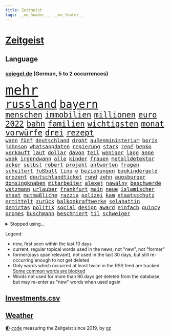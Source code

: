 ```yaml
---
title: Zeitgeist
tags: __no_header__, __no_footer__
---
```


# [Zeitgeist](https://oliz.io/zeitgeist/)

## Language

<h3><a href="https://www.spiegel.de" target="_blank">spiegel.de</a> (German, 5 to 2 occurrences)</h3>
<p style="font-family:monospace">
<span style="font-size:32pt"><a href="news_links.html#mehr" class="current">mehr</a></span>
<br>
<span style="font-size:25pt"><a href="news_links.html#russland" class="current">russland</a></span>
<span style="font-size:25pt"><a href="news_links.html#bayern" class="current">bayern</a></span>
<br>
<span style="font-size:18pt"><a href="news_links.html#menschen" class="current">menschen</a></span>
<span style="font-size:18pt"><a href="news_links.html#immobilien" class="current">immobilien</a></span>
<span style="font-size:18pt"><a href="news_links.html#millionen" class="current">millionen</a></span>
<span style="font-size:18pt"><a href="news_links.html#euro" class="current">euro</a></span>
<span style="font-size:18pt"><a href="news_links.html#2022" class="current">2022</a></span>
<span style="font-size:18pt"><a href="news_links.html#bahn" class="current">bahn</a></span>
<span style="font-size:18pt"><a href="news_links.html#familien" class="current">familien</a></span>
<span style="font-size:18pt"><a href="news_links.html#wichtigsten" class="current">wichtigsten</a></span>
<span style="font-size:18pt"><a href="news_links.html#monat" class="current">monat</a></span>
<span style="font-size:18pt"><a href="news_links.html#vorwürfe" class="current">vorwürfe</a></span>
<span style="font-size:18pt"><a href="news_links.html#drei" class="current">drei</a></span>
<span style="font-size:18pt"><a href="news_links.html#rezept" class="current">rezept</a></span>
<br>
<span style="font-size:12pt"><a href="news_links.html#wann" class="current">wann</a></span>
<span style="font-size:12pt"><a href="news_links.html#fünf" class="current">fünf</a></span>
<span style="font-size:12pt"><a href="news_links.html#deutschland" class="current">deutschland</a></span>
<span style="font-size:12pt"><a href="news_links.html#droht" class="current">droht</a></span>
<span style="font-size:12pt"><a href="news_links.html#außenministerium" class="current">außenministerium</a></span>
<span style="font-size:12pt"><a href="news_links.html#boris" class="current">boris</a></span>
<span style="font-size:12pt"><a href="news_links.html#johnson" class="current">johnson</a></span>
<span style="font-size:12pt"><a href="news_links.html#whatsappdaten" class="new">whatsappdaten</a></span>
<span style="font-size:12pt"><a href="news_links.html#regierung" class="current">regierung</a></span>
<span style="font-size:12pt"><a href="news_links.html#stark" class="current">stark</a></span>
<span style="font-size:12pt"><a href="news_links.html#rené" class="current">rené</a></span>
<span style="font-size:12pt"><a href="news_links.html#benko" class="current">benko</a></span>
<span style="font-size:12pt"><a href="news_links.html#verkauft" class="current">verkauft</a></span>
<span style="font-size:12pt"><a href="news_links.html#laut" class="current">laut</a></span>
<span style="font-size:12pt"><a href="news_links.html#dollar" class="current">dollar</a></span>
<span style="font-size:12pt"><a href="news_links.html#davon" class="current">davon</a></span>
<span style="font-size:12pt"><a href="news_links.html#teil" class="current">teil</a></span>
<span style="font-size:12pt"><a href="news_links.html#weniger" class="current">weniger</a></span>
<span style="font-size:12pt"><a href="news_links.html#lage" class="current">lage</a></span>
<span style="font-size:12pt"><a href="news_links.html#anne" class="current">anne</a></span>
<span style="font-size:12pt"><a href="news_links.html#waak" class="new">waak</a></span>
<span style="font-size:12pt"><a href="news_links.html#irgendwann" class="current">irgendwann</a></span>
<span style="font-size:12pt"><a href="news_links.html#alle" class="current">alle</a></span>
<span style="font-size:12pt"><a href="news_links.html#kinder" class="current">kinder</a></span>
<span style="font-size:12pt"><a href="news_links.html#frauen" class="current">frauen</a></span>
<span style="font-size:12pt"><a href="news_links.html#metalldetektor" class="new">metalldetektor</a></span>
<span style="font-size:12pt"><a href="news_links.html#acker" class="current">acker</a></span>
<span style="font-size:12pt"><a href="news_links.html#selbst" class="current">selbst</a></span>
<span style="font-size:12pt"><a href="news_links.html#robert" class="current">robert</a></span>
<span style="font-size:12pt"><a href="news_links.html#projekt" class="current">projekt</a></span>
<span style="font-size:12pt"><a href="news_links.html#antworten" class="current">antworten</a></span>
<span style="font-size:12pt"><a href="news_links.html#fragen" class="current">fragen</a></span>
<span style="font-size:12pt"><a href="news_links.html#scheitert" class="current">scheitert</a></span>
<span style="font-size:12pt"><a href="news_links.html#fußball" class="current">fußball</a></span>
<span style="font-size:12pt"><a href="news_links.html#lina" class="current">lina</a></span>
<span style="font-size:12pt"><a href="news_links.html#e" class="current">e</a></span>
<span style="font-size:12pt"><a href="news_links.html#beziehungen" class="current">beziehungen</a></span>
<span style="font-size:12pt"><a href="news_links.html#baukindergeld" class="new">baukindergeld</a></span>
<span style="font-size:12pt"><a href="news_links.html#prozent" class="current">prozent</a></span>
<span style="font-size:12pt"><a href="news_links.html#deutschlandticket" class="current">deutschlandticket</a></span>
<span style="font-size:12pt"><a href="news_links.html#rund" class="current">rund</a></span>
<span style="font-size:12pt"><a href="news_links.html#zehn" class="current">zehn</a></span>
<span style="font-size:12pt"><a href="news_links.html#augsburger" class="current">augsburger</a></span>
<span style="font-size:12pt"><a href="news_links.html#domsingknaben" class="new">domsingknaben</a></span>
<span style="font-size:12pt"><a href="news_links.html#mitarbeiter" class="current">mitarbeiter</a></span>
<span style="font-size:12pt"><a href="news_links.html#alexej" class="current">alexej</a></span>
<span style="font-size:12pt"><a href="news_links.html#nawalny" class="current">nawalny</a></span>
<span style="font-size:12pt"><a href="news_links.html#beschwerde" class="current">beschwerde</a></span>
<span style="font-size:12pt"><a href="news_links.html#watzmann" class="new">watzmann</a></span>
<span style="font-size:12pt"><a href="news_links.html#urlauber" class="current">urlauber</a></span>
<span style="font-size:12pt"><a href="news_links.html#frankfurt" class="current">frankfurt</a></span>
<span style="font-size:12pt"><a href="news_links.html#main" class="current">main</a></span>
<span style="font-size:12pt"><a href="news_links.html#neue" class="current">neue</a></span>
<span style="font-size:12pt"><a href="news_links.html#islamischer" class="current">islamischer</a></span>
<span style="font-size:12pt"><a href="news_links.html#staat" class="current">staat</a></span>
<span style="font-size:12pt"><a href="news_links.html#mutmaßliche" class="current">mutmaßliche</a></span>
<span style="font-size:12pt"><a href="news_links.html#razzia" class="current">razzia</a></span>
<span style="font-size:12pt"><a href="news_links.html#polizei" class="current">polizei</a></span>
<span style="font-size:12pt"><a href="news_links.html#kam" class="current">kam</a></span>
<span style="font-size:12pt"><a href="news_links.html#staatsschutz" class="current">staatsschutz</a></span>
<span style="font-size:12pt"><a href="news_links.html#ermittelt" class="current">ermittelt</a></span>
<span style="font-size:12pt"><a href="news_links.html#zurück" class="current">zurück</a></span>
<span style="font-size:12pt"><a href="news_links.html#balkonkraftwerke" class="new">balkonkraftwerke</a></span>
<span style="font-size:12pt"><a href="news_links.html#selahattin" class="current">selahattin</a></span>
<span style="font-size:12pt"><a href="news_links.html#demirtaş" class="current">demirtaş</a></span>
<span style="font-size:12pt"><a href="news_links.html#politik" class="current">politik</a></span>
<span style="font-size:12pt"><a href="news_links.html#social" class="current">social</a></span>
<span style="font-size:12pt"><a href="news_links.html#design" class="current">design</a></span>
<span style="font-size:12pt"><a href="news_links.html#award" class="current">award</a></span>
<span style="font-size:12pt"><a href="news_links.html#einfach" class="current">einfach</a></span>
<span style="font-size:12pt"><a href="news_links.html#quincy" class="new">quincy</a></span>
<span style="font-size:12pt"><a href="news_links.html#promes" class="new">promes</a></span>
<span style="font-size:12pt"><a href="news_links.html#buschmann" class="current">buschmann</a></span>
<span style="font-size:12pt"><a href="news_links.html#beschmiert" class="current">beschmiert</a></span>
<span style="font-size:12pt"><a href="news_links.html#til" class="current">til</a></span>
<span style="font-size:12pt"><a href="news_links.html#schweiger" class="current">schweiger</a></span>
</p>
<details>
<summary>Stopped using...</summary>
<p class="former" style="font-size:12pt">
elfmeter(952) historiker(952) gründer(951) haftstrafe(950) nazis(950) teheran(950) verändert(950) erfahren(949) erfahrung(949) herbst(949) maske(949) spdpolitiker(949) 6(948) moderne(948) positiv(948) rückt(948) strengere(948) weitet(948) amazon(947) arbeitsplatz(947) ifoinstitut(947) interesse(947) präsentieren(947) tötet(947) you(947) babys(946) beobachten(946) coronavirus(946) for(946) gerüchte(946) lars(946) pariser(946) phase(946) verfassungsschutz(946) 43(945) dauerhaft(945) deswegen(945) sprach(945) tödlichen(945) abstimmen(944) botschaften(944) enthüllt(944) freiheitsstrafe(944) lösen(944) paare(944) schaltet(944) verena(944) vorsitzenden(944) vorübergehend(944) zuversicht(944) ärgert(944) ausnahmezustand(943) dachte(943) frank(943) freut(943) geldstrafe(943) nahverkehr(943) sinnvoll(943) aussicht(942) einreisen(942) entdeckte(942) fort(942) konflikte(942) mönchengladbach(942) reporter(942) still(942) vorsitzende(942) warschau(942) appell(941) australische(941) maßnahme(941) nahmen(941) altes(940) i(940) körperverletzung(940) marke(940) attentat(939) brauchte(939) nordsee(939) polens(939) standen(939) litauen(938) netflix(938) pflanzen(938) prominente(938) übergeben(938) entsetzen(937) klären(937) tötung(937) wirken(937) aufnahme(936) abgebrochen(935) berät(935) gebraucht(935) woher(935) 45(934) bestraft(934) genauso(934) hingegen(934) lüge(934) pünktlich(934) sperrt(934) springt(934) ursachen(934) verschwand(934) vorgestellt(934) dürfe(933) erinnern(933) steckte(933) ermittlern(932) mercedes(931) bande(930) gemeinsame(930) 1000(929) lernt(929) tatverdächtigen(928) damals(927) jüngere(927) katholischen(927) richard(926) wind(925) gold(924) projekte(924) sitzung(924) kabul(923) mecklenburgvorpommern(923) änderungen(923) bundesgerichtshof(922) gehörte(922) impfungen(922) aufhalten(921) bremsen(921) erwachsenen(920) wendet(920) nieder(919) erstochen(916) präsenz(915) rechtsstreit(915) halbe(914) bangen(912) fortsetzung(912) wirbel(912) munition(909) tisch(908) kandidatur(907) georg(905) dutzend(902) identität(900) startup(900) günther(898) ära(894) nächstes(890) abschluss(889) daheim(885) marine(880) mängel(879) niederländer(847) cent(846) höheres(843) langjährige(840) gewinne(839) währung(833) zusammenbruch(810) kleinstadt(809) josef(806) finanziellen(797) athen(781) angebote(764) rumänien(761) interessen(745) fußballnationalmannschaft(738) trost(734) holz(733) felix(713) flohen(705) fotografen(694) belastung(691) zerstörte(690) sergej(681) auswärtige(677) partnerschaft(672) brücken(668) landsleute(651) technischen(649) beliebte(645) japans(644) jenseits(640) ali(630) günstiges(630) funktionen(625) bombe(616) illegaler(612) mike(610) preiserhöhungen(610) pauli(608) telefoniert(606) eindeutig(604) irritiert(600) wachsende(600) gleichen(599) fehlender(597) großbank(593) militärmanöver(592) kursieren(585) krankenkassen(580) direkte(578) gestiegenen(577) elke(574) heidenreich(574) verständigt(572) hendrik(569) spürbar(569) ampelparteien(565) aktivitäten(560) tödlichem(554) verteidiger(554) fahndet(553) donbass(551) baldwin(547) vorbereitungen(547) vorgesehen(543) airlines(542) trip(538) gesteckt(535) loch(528) aktivistinnen(527) diskussionen(526) lehrerinnen(521) verschiedenen(515) verteuert(515) bundesinnenministerin(508) passierte(494) weltbekannt(494) neuwagen(489) zusammenhalt(485) krebs(484) 2002(478) damalige(478) geschenk(477) fremd(463) stuttgarter(463) luftfahrt(462) reichweite(461) überraschungen(457) 62(456) marc(451) 17jährige(447) behauptete(447) betreibt(445) dreharbeiten(442) dubiosen(439) sklaverei(438) verübt(438) fluss(435) schildern(434) zugenommen(433) sperre(425) invasoren(423) stoff(422) marathon(416) einrichtung(408) staatsbürgerschaft(408) andrej(405) austria(396) geheiratet(396) inside(396) energiekonzerne(395) öffentlicher(395) handys(394) 24jährige(386) versöhnung(377) zentrale(374) trocken(368) dinner(364) niedergeschlagen(362) alec(361) airport(360) mobbing(357) elisabeth(356) erleichtert(356) sinne(356) 1200(355) ran(353) angeschlagenen(351) ausgebaut(351) royale(351) zunahme(351) grünenpolitikerin(350) ausbauen(349) beatles(349) stockholm(348) riesigen(347) anwältin(346) chinesischer(346) bedarf(343) besseren(340) tempel(339) exmann(338) paderborn(338) dfbpokals(334) tvinterview(333) wohnmobil(333) angehörigen(330) gelöscht(328) gegenwart(327) fahrgäste(326) fehlstart(326) finde(326) erobern(325) tagsüber(325) turbulenzen(325) dokumentation(324) gleichberechtigung(324) missbrauchsvorwürfe(324) revolutionieren(323) tasche(320) bruttoinlandsprodukt(319) eautos(315) großeltern(314) verzeichnet(314) davis(313) fehlenden(312) namens(312) wissenschaft(312) beute(311) zusagen(311) verteilen(310) oslo(309) würdigen(305) kilo(304) weltraum(304) überlegt(304) ausgewertet(303) franziska(303) giffey(303) rechtliche(303) teuersten(301) wiedersehen(301) folgten(299) 2008(297) schönheitsideale(295) schottlands(291) fuchs(290) japanischer(289) danke(286) fahrerin(286) glänzte(285) offenlegen(285) notruf(283) demonstration(281) flüsse(280) protestbewegung(280) vereinbarten(280) moderator(279) zugverkehr(279) gefüllt(277) auszusetzen(274) wunderbar(272) diktatur(271) extremisten(271) beseitigt(269) flüssen(268) entkommen(267) selbstbewusstsein(267) stärkung(266) garantiert(265) bedauert(263) schach(261) alex(259) klappen(257) biografie(256) gefährdung(256) interessierte(254) banden(253) durchgang(252) belastungen(251) chefredakteurin(251) umgebung(251) archäologen(250) 45jährige(246) durchaus(246) informierte(243) rügt(243) verbündeter(242) kontroverse(241) engen(240) unabhängigen(238) oregon(237) fortschritt(236) beobachter(235) abermals(234) commerzbank(232) schottische(231) unbestimmte(231) aufruhr(229) zimmer(229) beihilfe(226) persönlichen(226) arzneimittel(225) kollegin(225) opel(225) begegnung(224) klimaaktivistin(224) rechtlichen(224) verstorbene(224) lahmzulegen(222) raketenangriffe(222) tunesien(222) haustier(221) immobilienkonzern(221) steven(220) treibhausgase(220) katze(219) umfassend(219) 3500(218) königshauses(218) belege(216) schöne(216) nordkoreas(215) abwesenheit(214) pjöngjang(213) verhelfen(213) hugh(212) spaltet(212) abgeordnetenhaus(211) bätzing(211) massenweise(211) absehbar(210) auszahlung(210) indonesien(210) bischof(208) bischofskonferenz(208) regierenden(208) übergewicht(207) lehrkräftemangel(206) traditionell(205) alice(204) fördert(204) gefangenen(204) passagieren(204) rechtfertigt(204) cyberangriff(203) erben(201) füllkrug(199) niclas(199) rust(199) jeremy(197) nflprofi(197) sowohl(194) mitarbeitern(193) katholischer(191) psychisch(191) umbruch(190) gestohlenen(189) harrt(189) hotspur(187) schossen(186) verfehlte(185) obst(184) schlusslicht(183) fieber(182) loben(182) amerikanerin(181) journalistenverband(180) usamerikanerin(180) feuerte(179) jets(179) volkswirtschaft(179) südafrikas(178) inhalten(177) verbannen(177) basf(176) blockaden(176) japanisches(175) 4(173) insider(171) route(171) comedian(170) eingestuft(170) finanzaufsicht(170) renner(170) landesweiten(169) autofahrerin(168) gewöhnt(168) techkonzerne(168) benedikt(167) engere(167) feind(166) gottes(166) quarterback(166) bertelsmann(165) gefallenen(165) lanz(165) arbeiterklasse(164) murdoch(164) verdoppeln(164) frische(163) deutschlandfunk(162) jong(161) un(161) bemängeln(160) indigene(160) roland(160) ungehorsam(160) überwacht(160) euphorie(159) umstrittensten(159) wagnergruppe(159) echter(158) handlungen(158) lieder(158) münzen(158) rentnerin(158) bundesverdienstkreuz(157) legten(157) bafin(155) groko(155) hinnehmen(155) goldenen(154) kleinsten(153) geldhaus(152) einschaltquoten(151) gesetzliche(151) herben(151) labor(151) leeren(151) regierende(151) vorkommen(151) lehrern(150) missbrauchte(150) umziehen(149) weißes(149) zunehmende(149) dunkelheit(148) kandidieren(148) mittelständler(148) autobahnbau(147) brettspiele(147) elternzeit(147) hassen(147) palast(147) sprint(147) aggressiver(146) euabgeordnete(146) weltmeisterschaften(145) unterbrechen(144) mehrheitlich(143) parkplatz(141) schlapp(141) stürmen(141) woke(141) einwanderer(140) plötzlichen(140) umkämpft(140) waffenhilfe(140) weinen(140) hungern(139) kronzeugen(138) entsendung(137) sehnen(137) republikanerin(136) afdpolitikerin(135) faschisten(135) gefälschten(135) kredit(135) krisengebieten(135) nachteile(135) opa(134) philadelphia(134) bestsellerautorin(133) gebet(133) prangern(133) üppig(133) abbott(132) liefen(132) quote(132) mitgliedschaft(131) verkehrspolitik(131) festivals(130) passanten(130) vorherige(130) solcher(128) ziviler(128) chinese(127) kommentierte(127) möglichem(127) verleger(127) markle(125) entschädigen(124) volkspartei(124) exchef(123) feministischer(123) luftverschmutzung(123) süditalien(123) dieb(122) erleidet(122) gelesen(122) hinkt(122) verlassene(122) ludwigshafen(121) plätzen(121) täglichen(121) gehindert(120) 69(119) zufällig(119) einmarsch(118) kriegsschiffe(118) versinken(118) 31jährige(117) mandat(117) oldtimer(117) streitereien(117) ebike(116) geschäften(116) ostern(116) berufungsverfahren(115) meditation(115) american(114) offline(114) verfolger(114) leichnam(113) lieferanten(113) abgesichert(112) fortan(112) krakau(112) messe(112) newcastle(112) pendler(112) befasst(111) mitgerissen(111) rettungswagen(111) 52(110) desinteresse(110) franco(110) miete(110) minderjährigen(110) befördert(109) anhörung(108) stoppten(108) unosicherheitsrat(108) heimatland(107) kräften(107) beschwört(106) handballer(106) religiösen(106) reserve(106) wände(106) ausgerufen(105) bergab(105) raketenangriff(105) beschleunigt(104) rast(104) vermittlerrolle(104) wiederzufinden(104) ausdruck(103) sozialer(103) vierteljahrhundert(103) aufgebrochen(102) vertreiben(102) nachhaltigen(101) rettungsdienst(101) verlangte(101) wiederholte(101) eigentum(100) komplizierte(100) manipulationen(100) teich(99) antike(98) burkina(98) faso(98) läuferinnen(98) rezensentin(98) moralischen(97) erforschen(96) gewicht(96) skipper(96) verbindliche(96) vierjährigen(96) abwanderung(95) annehmen(95) bestrafen(95) jubiläum(95) losgegangen(95) ramstein(95) schult(95) genötigt(94) häftlingen(94) swetlana(94) generäle(93) hinterbliebenen(93) vertritt(93) winken(93) brokstedt(92) dame(92) geschäftszahlen(92) siedlung(92) story(92) aufbruch(91) bergwandern(91) büste(91) ibrahim(91) streiktage(91) stürmte(91) zweifacher(91) achtsamkeit(90) beispiele(90) dhl(90) elch(90) vereidigung(90) verliebt(90) academy(89) berlinbrandenburg(89) leidwesen(89) mumifizierte(89) playlist(89) recherchiert(89) absurden(88) botschafters(88) tourist(88) abramspanzer(87) anderswo(87) berührung(87) bundesverteidigungsminister(87) notfalleinsatz(87) verwechseln(87) berufsverkehr(86) einzigartig(86) euren(86) freiberg(86) geschlechtsverkehr(86) lokalrivalen(86) schneemassen(86) affären(85) green(85) metro(85) offenbaren(85) pendeln(85) taumelt(85) wahlkampfspenden(85) achtzig(84) act(84) annahmen(84) anstehenden(84) milliardäre(84) projekten(84) toll(84) weltklasse(84) briefkasten(83) hitzewelle(83) ingolstadt(83) spdspitzenkandidatin(83) 480(82) beitritt(82) pausen(82) überaus(82) delikte(81) duett(81) elektrisch(81) geschnappt(81) grüßen(81) merklich(81) schüchtern(81) ukrainern(81) 75000(80) bessert(80) nestlé(80) telefonnummern(80) versand(80) wirtschaftssenatorin(80) zellen(80) 1998(79) halbschwester(79) ritual(79) gleichgeschlechtliche(78) hiphop(78) insidern(78) kleinklein(78) quittung(78) ungesund(78) arbeitgeberverband(77) arbeitnehmervertreter(77) blauer(77) dröge(77) gleicht(77) initiativen(77) kaufmann(77) modernisiert(77) nährt(77) tal(77) amtskollege(76) faust(76) rostock(76) vergnügungspark(76) zwölften(76) 102(75) 58jährige(75) anpassen(75) chile(75) demokratiefeindliche(75) emobilität(75) rettenden(75) saniert(75) universal(75) atmen(74) geborene(74) greifswald(74) quarterbacks(74) rechtspopulisten(74) knacken(73) souveränität(73) aktualisiert(72) betrieblichen(72) blüht(72) drittes(72) flugplatz(72) langsame(72) manipulieren(72) objekt(72) university(72) warburgbank(72) fähre(71) kabel(71) karlsruher(71) topmodel(71) dasselbe(70) entschlossen(70) equal(70) ernsten(70) feinstaub(70) industrieproduktion(70) krankheitsbedingt(70) pay(70) platzieren(70) sean(70) stolpert(70) tabellenspitze(70) verdiwarnstreik(70) verharmloste(70) verlegen(70) willkürlich(70) ausweitung(69) genfer(69) kapstadt(69) lasst(69) untergrunds(69) 42jähriger(68) artillerie(68) duisburg(68) entspricht(68) kurzfristiger(68) neunte(68) passend(68) römisches(68) solarindustrie(68) verdichef(68) verglichen(68) verwandeln(68) werneke(68) zurückgeschickt(68) aaron(67) abbrechen(67) baltimore(67) bewerten(67) chemikalien(67) doof(67) erdboden(67) gruppierungen(67) kraussmaffei(67) notwehr(67) sensoren(67) topdiplomat(67) verbucht(67) wegmann(67) ausgelassen(66) feaser(66) flieht(66) verbrenneraus(66) auswärts(65) bein(65) bestreikt(65) bock(65) eigenschaft(65) emotionalem(65) messerattacken(65) schwangerschaftsabbrüche(65) spiegelinterview(65) vorfahren(65) scheidung(64) schuldzuweisungen(64) traditionsverein(64) verwandlung(64) warb(64) zwickau(64) amokfahrt(63) hässliches(63) kurfürstendamm(63) milliardenschwere(63) nordischen(63) sascha(63) saufen(63) zeug(63) belohnung(62) erzbistum(62) hausmeister(62) mediengruppe(62) runder(62) saisonstart(62) schlussphase(62) schusswaffe(62) weltgemeinschaft(62) captain(61) kommunistische(61) meerestiere(61) muttersprache(61) scheibe(61) zelebriert(61) aldi(60) derer(60) hitlertagebücher(60) mannschaftsbus(60) radsporttalent(60) superreichen(60) tiberi(60) zukünftig(60) älteren(60) betriebsrente(59) bären(59) gurken(59) immobilieneigentümer(59) kings(59) kreativ(59) obduziert(59) peugeot(59) pickups(59) therapiesitzung(59) ungeklärt(59) buchmesse(58) dieselautos(58) elite(58) sixties(58) bärin(57) bürgermeisters(57) staatlich(57) überweisung(57) batterieantrieb(56) erinnerungsstücke(56) hilfsbereitschaft(56) jakob(56) kais(56) qualifying(56) saied(56) sprintrennen(56) vermischt(56) windenergie(56) wmmedaillen(56) coronajahren(55) familienmitglieder(55) mobil(55) vertuscht(55) british(54) fortschrittskoalition(54) gefälschte(54) jose(54) reicher(54) rüstungsproduktion(54) statistiken(54) /(53) erzbischof(53) kletterten(53) wanderer(53) 45jähriger(52) breiter(52) insolvent(52) tickt(52) unfairen(52) abtreibungspille(51) aufwendige(51) erfand(51) gehaltsunterschiede(51) landesparteitag(51) medienmogul(51) mifepriston(51) umzugehen(51) zufriedenheit(51) aschaffenburg(50) festgelegt(50) hauseigentümer(50) jakarta(50) lehfeldt(50) nio(50) pokalfinale(50) schicksalsstein(50) scone(50) tabellenplatz(50) amerikanisches(49) beides(49) bundesligist(49) feminismus(49) lehrkräften(49) maja(49) single(49) versicherungen(49) 25jähriger(48) erfolgen(48) f(48) jehovas(48) regimegegner(48) verpufft(48) w(48) anrufer(47) derjenigen(47) 35jähriger(46) 800000(46) 95000(46) ausgegraben(46) beschlagnahmung(46) einigkeit(46) j(46) krisenbank(46) laien(46) landeschef(46) satellitendaten(46) vertuschung(46) amoktat(45) honduras(45) qiang(45) regal(45) dreißigerjahren(44) rudern(44) smart(44) überfordern(44) recycelt(43) regenjacke(43) schleuser(43) yoon(43) angelegenheit(42) euparlamentarier(42) musical(42) pogačar(42) russlandgeschäft(42) strafgerichtshof(42) tadej(42) verhandlungsrunde(42) afdstimmen(41) angeprangert(41) bankenkrise(41) bleibende(41) haftbar(41) hansa(41) menschenhandel(41) moratorium(41) umweltministerium(41) versorgungslage(41) bewährung(40) efuels(40) erzbistums(40) fasten(40) holland(40) kollabiert(40) kostenlosen(40) superreiche(40) verkleinert(40) veto(40) wiedergewählt(40) australischer(39) geknackt(39) juwelier(39) juweliergeschäft(39) schmiergeldzahlungen(39) tarifparteien(39) abschottung(38) lehrstück(38) miterfinder(38) national(38) pille(38) ubs(38) versagens(38) verschiedener(38) überdosis(38) ausgezeichnete(37) gattin(37) makel(37) polio(37) rohstoff(37) umland(37) waffenbehörde(37) kandidatenlisten(36) käfer(36) kürzertreten(36) regionalbank(36) überlegener(36) adhs(35) dominic(35) fahrscheins(35) festgefahrenen(35) fußballfan(35) großvater(35) produkt(35) raab(35) sommerzeit(35) unerlaubten(35) unverändert(35) verbraucherschutz(35) amok(34) anthropologe(34) davidstatue(34) dieselkläger(34) diplomatischer(34) extremsportler(34) notübernahme(34) schulleiterin(34) western(34) zugunsten(34) erkannte(33) gewerkschafter(33) kommunisten(33) lebensgefährliche(33) mondmission(33) mr(33) stiftet(33) taumelnden(33) accounts(32) ernsthafte(32) festgeklebt(32) internes(32) klimaschutzgesetzes(32) lobte(32) nervös(32) pierre(32) rage(32) getrennte(31) malte(31) musikvideos(31) verhaften(31) deutschlandtickets(30) dieselaffäre(30) fastenmonat(30) fraktion(30) gesundheitlichen(30) justizumbau(30) rob(30) trainerwechsel(30) wellblechhütten(30) betrunkene(29) grüße(29) musliminnen(29) regionalverkehr(29) staatsbankett(29) absolute(28) chan(28) disneykonzern(28) filesrecherche(28) moore(28) notfahrplan(28) schenken(28) sklavenarbeit(28) spendiert(28) umgesiedelt(28) unterbricht(28) euweit(27) kinderärzte(27) kontern(27) parkinson(27) titelt(27) verbilligt(27) vermelden(27) victor(27) wärmepumpe(27) angepasst(26) ausgesehen(26) bevorzugt(26) funkstille(26) horrorszenario(26) labour(26) mindert(26) morddrohungen(26) stuft(26) weicht(26) astana(25) katastrophen(25) krankschreibung(25) mitbegründer(25) tuchels(25) verfügen(25) alexey(24) antikriegsbild(24) humanitären(24) mascha(24) moskaljow(24) sensationen(24) streiktag(24) trek(24) vereint(24) bundestagsuntersuchungsausschuss(23) einfuhren(23) getreide(23) matt(23) nachnamen(23) neuerliche(23) schachwm(23) tanken(23) wunsiedel(23) zehnjährigen(23) zurückgetreten(23) abzubrechen(22) dauerfeuer(22) exzellente(22) kragen(22) tatarski(22) tiefstand(22) umfassendes(22) wladlen(22) balearen(21) bandengewalt(21) gebilligt(21) plans(21) semester(21) spätere(21) gefängnisstrafen(20) innenstädte(20) knappes(20) netzwerke(20) rechtsextrem(20) sauberer(20) spdbasis(20) backt(19) weggefährten(19) zuneigung(19) cut(18) verifikationshäkchen(18) craig(17) edelmetall(17) eiszeit(17) geistlicher(17) gräfenhausen(17) lachnummer(17) sponsor(17) beweis(16) lukaku(16) neffe(16) rasante(16) romelu(16) scherzt(16) verzettelt(16) clan(15) filz(15) landeten(15) manipulationsskandal(15) nachbarstaaten(15) orientierung(15) sorry(15) sowas(15) umwälzen(15) vereinfacht(15) abtrünnigen(14) altstadt(14) annkatrin(14) cumexgeschäften(14) erschreckt(14) jogger(14) neuordnung(14) pieks(14) seekarten(14) tabelle(14) yoga(14) andalusien(13) bündnispartner(13) schmerzmittel(13) southampton(13) einberufung(12) geschäftsklima(12) goldmünzen(12) winterspiele(12) zollitsch(12) feuerpause(11) haar(11) heiztechnik(11) kernkraftwerke(11) probe(11) rückeroberungen(11) stiko(11) taiwanfrage(11) vergleiche(11)
</p>
</details>
<p>Legend:
<ul>
<li><span class="new">new</span>, first seen within the last 10 days</li>
<li><span class="current">current</span>, regular topical words used in the news, not "new", not "former"</li>
<li><span class="former">former(days span relevant)</span>, not used in the last 30 days, but still re-occurring enough to not get deleted</li>
<li>Only words which occurred at least twice in the RSS feed are tracked. <a href="language/filters.py">Some common words are blocked</a></li>
<li>Words not used for more than 90 days get deleted from the database, but may re-enter as "new" words when used again</li>
</ul>
</p>

## [Investments](investments.html)[.csv](investments.csv)

## [Weather](weather.html)

<footer>
<a href="javascript:toggleTheme()" class="nav">🌓</a>
<a href="https://github.com/ooz/zeitgeist">code</a> measuring the Zeitgeist since 2019, by <a href="https://oliz.io">oz</a>
</footer>
